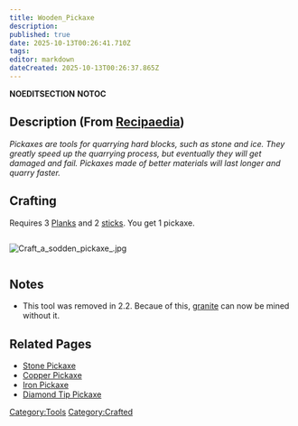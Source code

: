 ```yaml
---
title: Wooden_Pickaxe
description: 
published: true
date: 2025-10-13T00:26:41.710Z
tags: 
editor: markdown
dateCreated: 2025-10-13T00:26:37.865Z
---
```


__NOEDITSECTION__ __NOTOC__

## Description (From [Recipaedia](Recipaedia "wikilink"))

*Pickaxes are tools for quarrying hard blocks, such as stone and ice.
They greatly speed up the quarrying process, but eventually they will
get damaged and fail. Pickaxes made of better materials will last longer
and quarry faster.*

## Crafting

Requires 3 [Planks](Planks "wikilink") and 2 [sticks](stick "wikilink").
You get 1 pickaxe.

<div style="overflow: hidden">

![Craft_a_sodden_pickaxe_.jpg](Craft_a_sodden_pickaxe_.jpg
"Craft_a_sodden_pickaxe_.jpg")

</div>

## Notes

  - This tool was removed in 2.2. Becaue of this,
    [granite](granite "wikilink") can now be mined without it.

## Related Pages

  - [Stone Pickaxe](Stone_Pickaxe "wikilink")
  - [Copper Pickaxe](Copper_Pickaxe "wikilink")
  - [Iron Pickaxe](Iron_Pickaxe "wikilink")
  - [Diamond Tip Pickaxe](Diamond_Tip_Pickaxe "wikilink")

[Category:Tools](Category:Tools "wikilink")
[Category:Crafted](Category:Crafted "wikilink")
